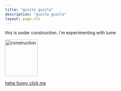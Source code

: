 ```yaml
---
title: "guzzle guzzle"
description: "guzzle guzzle"
layout: page.vto
---
```


<a hidden rel="me" href="https://wetdry.world/@getchoo">my mastodon account</a>

this is under construction. i'm experimenting with lume

<img
	src="/imgs/gifs/obras.gif"
	width="106"
	height="119"
	class="m-10"
	loading="lazy"
	decoding="async"
	alt="construction"
/>

[hehe funny click me](/lul)
